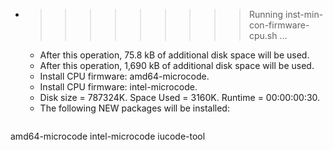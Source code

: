 * >>>>>>>>> Running inst-min-con-firmware-cpu.sh ...
  * After this operation, 75.8 kB of additional disk space will be used.
  * After this operation, 1,690 kB of additional disk space will be used.
  * Install CPU firmware: amd64-microcode.
  * Install CPU firmware: intel-microcode.
  * Disk size = 787324K. Space Used = 3160K. Runtime = 00:00:00:30.
  * The following NEW packages will be installed:
  ```bash
amd64-microcode intel-microcode iucode-tool
  ```
